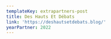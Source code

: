 ```yaml
---
templateKey: extrapartners-post
title: Des Hauts Et Débats
link: 'https://deshautsetdebats.blog/'
yearPartner: 2022
---
```


